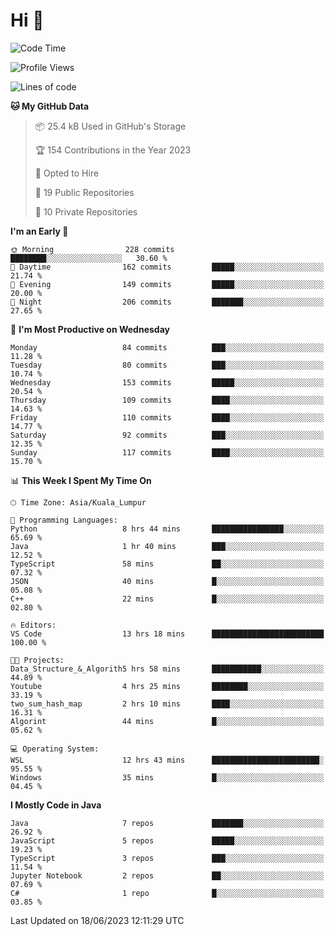 <h1>Hi 👋</h1>

<!--START_SECTION:waka-->
![Code Time](http://img.shields.io/badge/Code%20Time-237%20hrs%2014%20mins-blue)

![Profile Views](http://img.shields.io/badge/Profile%20Views-25-blue)

![Lines of code](https://img.shields.io/badge/From%20Hello%20World%20I%27ve%20Written-660.2%20thousand%20lines%20of%20code-blue)

**🐱 My GitHub Data** 

> 📦 25.4 kB Used in GitHub's Storage 
 > 
> 🏆 154 Contributions in the Year 2023
 > 
> 💼 Opted to Hire
 > 
> 📜 19 Public Repositories 
 > 
> 🔑 10 Private Repositories 
 > 
**I'm an Early 🐤** 

```text
🌞 Morning                228 commits         ████████░░░░░░░░░░░░░░░░░   30.60 % 
🌆 Daytime                162 commits         █████░░░░░░░░░░░░░░░░░░░░   21.74 % 
🌃 Evening                149 commits         █████░░░░░░░░░░░░░░░░░░░░   20.00 % 
🌙 Night                  206 commits         ███████░░░░░░░░░░░░░░░░░░   27.65 % 
```
📅 **I'm Most Productive on Wednesday** 

```text
Monday                   84 commits          ███░░░░░░░░░░░░░░░░░░░░░░   11.28 % 
Tuesday                  80 commits          ███░░░░░░░░░░░░░░░░░░░░░░   10.74 % 
Wednesday                153 commits         █████░░░░░░░░░░░░░░░░░░░░   20.54 % 
Thursday                 109 commits         ████░░░░░░░░░░░░░░░░░░░░░   14.63 % 
Friday                   110 commits         ████░░░░░░░░░░░░░░░░░░░░░   14.77 % 
Saturday                 92 commits          ███░░░░░░░░░░░░░░░░░░░░░░   12.35 % 
Sunday                   117 commits         ████░░░░░░░░░░░░░░░░░░░░░   15.70 % 
```


📊 **This Week I Spent My Time On** 

```text
🕑︎ Time Zone: Asia/Kuala_Lumpur

💬 Programming Languages: 
Python                   8 hrs 44 mins       ████████████████░░░░░░░░░   65.69 % 
Java                     1 hr 40 mins        ███░░░░░░░░░░░░░░░░░░░░░░   12.52 % 
TypeScript               58 mins             ██░░░░░░░░░░░░░░░░░░░░░░░   07.32 % 
JSON                     40 mins             █░░░░░░░░░░░░░░░░░░░░░░░░   05.08 % 
C++                      22 mins             █░░░░░░░░░░░░░░░░░░░░░░░░   02.80 % 

🔥 Editors: 
VS Code                  13 hrs 18 mins      █████████████████████████   100.00 % 

🐱‍💻 Projects: 
Data_Structure_&_Algorith5 hrs 58 mins       ███████████░░░░░░░░░░░░░░   44.89 % 
Youtube                  4 hrs 25 mins       ████████░░░░░░░░░░░░░░░░░   33.19 % 
two_sum_hash_map         2 hrs 10 mins       ████░░░░░░░░░░░░░░░░░░░░░   16.31 % 
Algorint                 44 mins             █░░░░░░░░░░░░░░░░░░░░░░░░   05.62 % 

💻 Operating System: 
WSL                      12 hrs 43 mins      ████████████████████████░   95.55 % 
Windows                  35 mins             █░░░░░░░░░░░░░░░░░░░░░░░░   04.45 % 
```

**I Mostly Code in Java** 

```text
Java                     7 repos             ███████░░░░░░░░░░░░░░░░░░   26.92 % 
JavaScript               5 repos             █████░░░░░░░░░░░░░░░░░░░░   19.23 % 
TypeScript               3 repos             ███░░░░░░░░░░░░░░░░░░░░░░   11.54 % 
Jupyter Notebook         2 repos             ██░░░░░░░░░░░░░░░░░░░░░░░   07.69 % 
C#                       1 repo              █░░░░░░░░░░░░░░░░░░░░░░░░   03.85 % 
```




 Last Updated on 18/06/2023 12:11:29 UTC
<!--END_SECTION:waka-->
